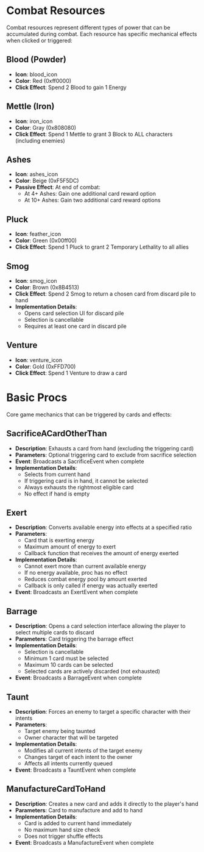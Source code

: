 # Combat Resources

Combat resources represent different types of power that can be accumulated during combat. Each resource has specific mechanical effects when clicked or triggered:

## Blood (Powder)
- **Icon**: blood_icon
- **Color**: Red (0xff0000)
- **Click Effect**: Spend 2 Blood to gain 1 Energy

## Mettle (Iron)
- **Icon**: iron_icon
- **Color**: Gray (0x808080)
- **Click Effect**: Spend 1 Mettle to grant 3 Block to ALL characters (including enemies)

## Ashes
- **Icon**: ashes_icon
- **Color**: Beige (0xF5F5DC)
- **Passive Effect**: At end of combat:
  - At 4+ Ashes: Gain one additional card reward option
  - At 10+ Ashes: Gain two additional card reward options

## Pluck
- **Icon**: feather_icon
- **Color**: Green (0x00ff00)
- **Click Effect**: Spend 1 Pluck to grant 2 Temporary Lethality to all allies

## Smog
- **Icon**: smog_icon
- **Color**: Brown (0x8B4513)
- **Click Effect**: Spend 2 Smog to return a chosen card from discard pile to hand
- **Implementation Details**: 
  - Opens card selection UI for discard pile
  - Selection is cancellable
  - Requires at least one card in discard pile

## Venture
- **Icon**: venture_icon
- **Color**: Gold (0xFFD700)
- **Click Effect**: Spend 1 Venture to draw a card

# Basic Procs

Core game mechanics that can be triggered by cards and effects:

## SacrificeACardOtherThan
- **Description**: Exhausts a card from hand (excluding the triggering card)
- **Parameters**: Optional triggering card to exclude from sacrifice selection
- **Event**: Broadcasts a SacrificeEvent when complete
- **Implementation Details**: 
  - Selects from current hand
  - If triggering card is in hand, it cannot be selected
  - Always exhausts the rightmost eligible card
  - No effect if hand is empty

## Exert
- **Description**: Converts available energy into effects at a specified ratio
- **Parameters**: 
  - Card that is exerting energy
  - Maximum amount of energy to exert
  - Callback function that receives the amount of energy exerted
- **Implementation Details**:
  - Cannot exert more than current available energy
  - If no energy available, proc has no effect
  - Reduces combat energy pool by amount exerted
  - Callback is only called if energy was actually exerted
- **Event**: Broadcasts an ExertEvent when complete

## Barrage
- **Description**: Opens a card selection interface allowing the player to select multiple cards to discard
- **Parameters**: Card triggering the barrage effect
- **Implementation Details**:
  - Selection is cancellable
  - Minimum 1 card must be selected
  - Maximum 10 cards can be selected
  - Selected cards are actively discarded (not exhausted)
- **Event**: Broadcasts a BarrageEvent when complete

## Taunt
- **Description**: Forces an enemy to target a specific character with their intents
- **Parameters**: 
  - Target enemy being taunted
  - Owner character that will be targeted
- **Implementation Details**:
  - Modifies all current intents of the target enemy
  - Changes target of each intent to the owner
  - Affects all intents currently queued
- **Event**: Broadcasts a TauntEvent when complete

## ManufactureCardToHand
- **Description**: Creates a new card and adds it directly to the player's hand
- **Parameters**: Card to manufacture and add to hand
- **Implementation Details**:
  - Card is added to current hand immediately
  - No maximum hand size check
  - Does not trigger shuffle effects
- **Event**: Broadcasts a ManufactureEvent when complete 